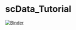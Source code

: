 # scData_Tutorial

[![Binder](https://mybinder.org/badge_logo.svg)](https://mybinder.org/v2/gh/Mesh09/scData_Tutorial/main?labpath=Tutorial_Template_Aging_Solution.ipynb)
